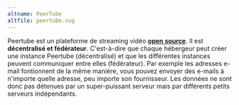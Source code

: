 ```yaml
---
altname: PeerTube
altfile: peertube.svg
---
```


Peertube est un plateforme de streaming vidéo [**open source**](https://github.com/Chocobozzz/PeerTube). Il est **décentralisé et fédérateur**. C'est-à-dire que chaque hébergeur peut créer une instance Peertube (décentralisé) et que les différentes instances peuvent communiquer entre elles (fédérateur). Par exemple les adresses e-mail fontionnent de la même manière, vous pouvez envoyer des e-mails à n'importe quelle adresse, peu importe son fournisseur. Les données ne sont donc pas détenues par un super-puissant serveur mais par différents petits serveurs indépendants.


